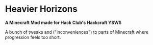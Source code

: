 # Heavier Horizons 
**A Minecraft Mod made for Hack Club's Hackcraft YSWS**

A bunch of tweaks and ("inconveniences") to parts of Minecraft where progression feels too short.
